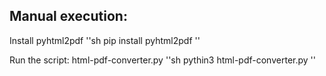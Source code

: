 Manual execution: 
------------------
Install pyhtml2pdf 
''sh
pip install pyhtml2pdf
''

Run the script: html-pdf-converter.py
''sh
pythin3 html-pdf-converter.py
''
